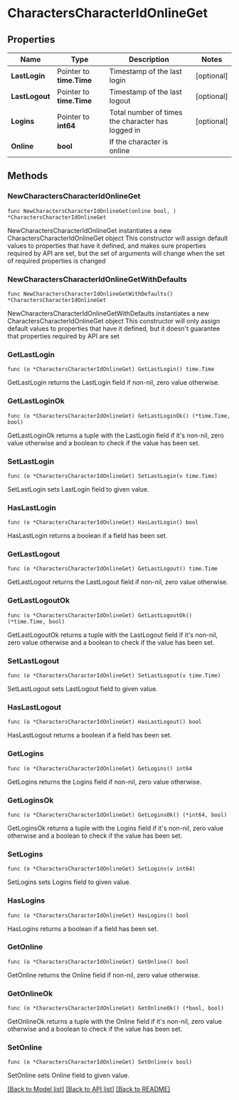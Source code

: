 # CharactersCharacterIdOnlineGet

## Properties

Name | Type | Description | Notes
------------ | ------------- | ------------- | -------------
**LastLogin** | Pointer to **time.Time** | Timestamp of the last login | [optional] 
**LastLogout** | Pointer to **time.Time** | Timestamp of the last logout | [optional] 
**Logins** | Pointer to **int64** | Total number of times the character has logged in | [optional] 
**Online** | **bool** | If the character is online | 

## Methods

### NewCharactersCharacterIdOnlineGet

`func NewCharactersCharacterIdOnlineGet(online bool, ) *CharactersCharacterIdOnlineGet`

NewCharactersCharacterIdOnlineGet instantiates a new CharactersCharacterIdOnlineGet object
This constructor will assign default values to properties that have it defined,
and makes sure properties required by API are set, but the set of arguments
will change when the set of required properties is changed

### NewCharactersCharacterIdOnlineGetWithDefaults

`func NewCharactersCharacterIdOnlineGetWithDefaults() *CharactersCharacterIdOnlineGet`

NewCharactersCharacterIdOnlineGetWithDefaults instantiates a new CharactersCharacterIdOnlineGet object
This constructor will only assign default values to properties that have it defined,
but it doesn't guarantee that properties required by API are set

### GetLastLogin

`func (o *CharactersCharacterIdOnlineGet) GetLastLogin() time.Time`

GetLastLogin returns the LastLogin field if non-nil, zero value otherwise.

### GetLastLoginOk

`func (o *CharactersCharacterIdOnlineGet) GetLastLoginOk() (*time.Time, bool)`

GetLastLoginOk returns a tuple with the LastLogin field if it's non-nil, zero value otherwise
and a boolean to check if the value has been set.

### SetLastLogin

`func (o *CharactersCharacterIdOnlineGet) SetLastLogin(v time.Time)`

SetLastLogin sets LastLogin field to given value.

### HasLastLogin

`func (o *CharactersCharacterIdOnlineGet) HasLastLogin() bool`

HasLastLogin returns a boolean if a field has been set.

### GetLastLogout

`func (o *CharactersCharacterIdOnlineGet) GetLastLogout() time.Time`

GetLastLogout returns the LastLogout field if non-nil, zero value otherwise.

### GetLastLogoutOk

`func (o *CharactersCharacterIdOnlineGet) GetLastLogoutOk() (*time.Time, bool)`

GetLastLogoutOk returns a tuple with the LastLogout field if it's non-nil, zero value otherwise
and a boolean to check if the value has been set.

### SetLastLogout

`func (o *CharactersCharacterIdOnlineGet) SetLastLogout(v time.Time)`

SetLastLogout sets LastLogout field to given value.

### HasLastLogout

`func (o *CharactersCharacterIdOnlineGet) HasLastLogout() bool`

HasLastLogout returns a boolean if a field has been set.

### GetLogins

`func (o *CharactersCharacterIdOnlineGet) GetLogins() int64`

GetLogins returns the Logins field if non-nil, zero value otherwise.

### GetLoginsOk

`func (o *CharactersCharacterIdOnlineGet) GetLoginsOk() (*int64, bool)`

GetLoginsOk returns a tuple with the Logins field if it's non-nil, zero value otherwise
and a boolean to check if the value has been set.

### SetLogins

`func (o *CharactersCharacterIdOnlineGet) SetLogins(v int64)`

SetLogins sets Logins field to given value.

### HasLogins

`func (o *CharactersCharacterIdOnlineGet) HasLogins() bool`

HasLogins returns a boolean if a field has been set.

### GetOnline

`func (o *CharactersCharacterIdOnlineGet) GetOnline() bool`

GetOnline returns the Online field if non-nil, zero value otherwise.

### GetOnlineOk

`func (o *CharactersCharacterIdOnlineGet) GetOnlineOk() (*bool, bool)`

GetOnlineOk returns a tuple with the Online field if it's non-nil, zero value otherwise
and a boolean to check if the value has been set.

### SetOnline

`func (o *CharactersCharacterIdOnlineGet) SetOnline(v bool)`

SetOnline sets Online field to given value.



[[Back to Model list]](../README.md#documentation-for-models) [[Back to API list]](../README.md#documentation-for-api-endpoints) [[Back to README]](../README.md)


